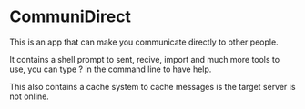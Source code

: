 # CommuniDirect
This is an app that can make you communicate directly to other people.

It contains a shell prompt to sent, recive, import and much more tools to use, you can type ? in the command line to have help.

This also contains a cache system to cache messages is the target server is not online.
